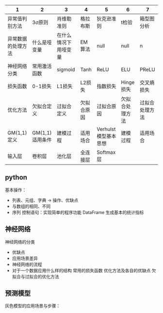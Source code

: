 | 1  |  2 | 3 | 4 | 5 | 6 | 7 |
| ------------- | ---- | --------- | --------- | --------- |--------- |--------- |
| 异常值判别方法 | 3$\sigma$原则 | 肖维勒准则 | 格拉布斯 | 狄克逊准则 | t检验 | 箱型图分析 | 
| 异常数据的处理方法 | 什么是哑变量 | 在什么情况下用哑变量 | EM算法 | null | null | n | 
| 神经网络分类 | 常用激活函数 | sigmoid | Tanh | ReLU | ELU | PReLU | 
| 损失函数 | 0-1损失 | L1损失 |  L2损失 | 指数损失 | Hinge损失 | 交叉熵损失 |
| 优化方法 | 欠拟合定义 | 过拟合定义 | 欠拟合原因 | 过拟合原因 |欠拟合处理方法 | 过拟合处理方法 | 
| GM(1,1)定义 | GM(1,1)适用条件 | 建模过程 | 适用场合 | Verhulst模型基本思想 | 建模过程 | 适用场合 | 
| 输入层 | 卷积层 | 池化层 | 全连接层 | Softmax层 |

## python
基本操作：
- 列表、元组、字典  $\rightarrow$ 操作、优缺点
- 与数组的相同、不同
- 序列
控制语句：实现简单的程序功能
DataFrame 生成基本的统计指标

## 神经网络
神经网络的分类
- 优缺点
- 应用场景差异
- 神经网络的流程
- 对于一个数据应用什么样的结构
常用的损失函数
优化方法及各自的优缺点
欠拟合与过拟合的优化方法

## 预测模型
灰色模型的应用场景与步骤：

